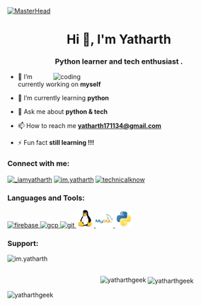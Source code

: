 [![MasterHead](http://www.itbrainy.com/wp-content/uploads/2020/07/python_banner.jpg)](https://libpy.code.blog)
<h1 align="center">Hi 👋, I'm Yatharth</h1>
<h3 align="center">Python learner and tech enthusiast .</h3>
<img align="right" alt="coding" width="400" src="https://cdn.dribbble.com/users/1162077/screenshots/3848914/programmer.gif">

- 🔭 I’m currently working on **myself**

- 🌱 I’m currently learning **python**

- 💬 Ask me about **python & tech**

- 📫 How to reach me **yatharth171134@gmail.com**

- ⚡ Fun fact **still learning !!!**

<h3 align="left">Connect with me:</h3>
<p align="left">
<a href="https://twitter.com/_iamyatharth" target="blank"><img align="center" src="https://raw.githubusercontent.com/rahuldkjain/github-profile-readme-generator/master/src/images/icons/Social/twitter.svg" alt="_iamyatharth" height="30" width="40" /></a>
<a href="https://instagram.com/im.yatharth" target="blank"><img align="center" src="https://raw.githubusercontent.com/rahuldkjain/github-profile-readme-generator/master/src/images/icons/Social/instagram.svg" alt="im.yatharth" height="30" width="40" /></a>
<a href="https://www.youtube.com/c/technicalknow" target="blank"><img align="center" src="https://raw.githubusercontent.com/rahuldkjain/github-profile-readme-generator/master/src/images/icons/Social/youtube.svg" alt="technicalknow" height="30" width="40" /></a>
</p>

<h3 align="left">Languages and Tools:</h3>
<p align="left"> <a href="https://firebase.google.com/" target="_blank" rel="noreferrer"> <img src="https://www.vectorlogo.zone/logos/firebase/firebase-icon.svg" alt="firebase" width="40" height="40"/> </a> <a href="https://cloud.google.com" target="_blank" rel="noreferrer"> <img src="https://www.vectorlogo.zone/logos/google_cloud/google_cloud-icon.svg" alt="gcp" width="40" height="40"/> </a> <a href="https://git-scm.com/" target="_blank" rel="noreferrer"> <img src="https://www.vectorlogo.zone/logos/git-scm/git-scm-icon.svg" alt="git" width="40" height="40"/> </a> <a href="https://www.linux.org/" target="_blank" rel="noreferrer"> <img src="https://raw.githubusercontent.com/devicons/devicon/master/icons/linux/linux-original.svg" alt="linux" width="40" height="40"/> </a> <a href="https://www.mysql.com/" target="_blank" rel="noreferrer"> <img src="https://raw.githubusercontent.com/devicons/devicon/master/icons/mysql/mysql-original-wordmark.svg" alt="mysql" width="40" height="40"/> </a> <a href="https://www.python.org" target="_blank" rel="noreferrer"> <img src="https://raw.githubusercontent.com/devicons/devicon/master/icons/python/python-original.svg" alt="python" width="40" height="40"/> </a> </p>

<h3 align="left">Support:</h3>
<p><a href="https://www.buymeacoffee.com/im.yatharth"> <img align="left" src="https://cdn.buymeacoffee.com/buttons/v2/default-yellow.png" height="50" width="210" alt="im.yatharth" /></a></p><br><br>

<p><img align="left" src="https://github-readme-stats.vercel.app/api/top-langs?username=yatharthgeek&show_icons=true&locale=en&layout=compact" alt="yatharthgeek" /></p>

<p>&nbsp;<img align="center" src="https://github-readme-stats.vercel.app/api?username=yatharthgeek&show_icons=true&locale=en" alt="yatharthgeek" /></p>

<p><img align="center" src="https://github-readme-streak-stats.herokuapp.com/?user=yatharthgeek&" alt="yatharthgeek" /></p>
